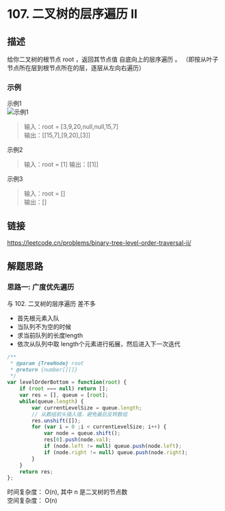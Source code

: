 # 107. 二叉树的层序遍历 II 
## 描述
给你二叉树的根节点 root ，返回其节点值 自底向上的层序遍历 。 （即按从叶子节点所在层到根节点所在的层，逐层从左向右遍历）               

### 示例
示例1   
![示例1](https://img-blog.csdnimg.cn/img_convert/fd6ad6b9ec681705ea9c014e1922d026.png)
> 输入：root = [3,9,20,null,null,15,7]              
> 输出：[[15,7],[9,20],[3]]              

示例2      
> 输入：root = [1]
> 输出：[[1]]           

示例3   
> 输入：root = []   
> 输出：[]     
 
## 链接
https://leetcode.cn/problems/binary-tree-level-order-traversal-ii/                    

## 解题思路   
### 思路一: 广度优先遍历    
与 102. 二叉树的层序遍历 差不多 

- 首先根元素入队
- 当队列不为空的时候
- 求当前队列的长度length
- 依次从队列中取 length个元素进行拓展，然后进入下一次迭代
```javascript
/**
 * @param {TreeNode} root
 * @return {number[][]}
 */
var levelOrderBottom = function(root) {
    if (root === null) return [];
    var res = [], queue = [root];
    while(queue.length) {
        var currentLevelSize = queue.length;
        // 从数组前头插入值，避免最后反转数组
        res.unshift([]);
        for (var i = 0 ;i < currentLevelSize; i++) {
            var node = queue.shift();
            res[0].push(node.val);
            if (node.left != null) queue.push(node.left);
            if (node.right != null) queue.push(node.right);
        }
    }
    return res;
}; 
```
时间复杂度： O(n), 其中 n 是二叉树的节点数     
空间复杂度： O(n)    
